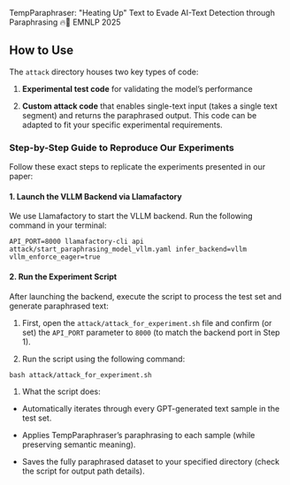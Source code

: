 TempParaphraser: "Heating Up" Text to Evade AI-Text Detection through Paraphrasing 🔥📝
EMNLP 2025

## How to Use

The `attack` directory houses two key types of code:



1. **Experimental test code** for validating the model’s performance

2. **Custom attack code** that enables single-text input (takes a single text segment) and returns the paraphrased output. This code can be adapted to fit your specific experimental requirements.

### Step-by-Step Guide to Reproduce Our Experiments

Follow these exact steps to replicate the experiments presented in our paper:

#### 1. Launch the VLLM Backend via Llamafactory

We use Llamafactory to start the VLLM backend. Run the following command in your terminal:



```
API_PORT=8000 llamafactory-cli api attack/start_paraphrasing_model_vllm.yaml infer_backend=vllm vllm_enforce_eager=true
```


#### 2. Run the Experiment Script

After launching the backend, execute the script to process the test set and generate paraphrased text:



1. First, open the `attack/attack_for_experiment.sh` file and confirm (or set) the `API_PORT` parameter to `8000` (to match the backend port in Step 1).

2. Run the script using the following command:



```
bash attack/attack_for_experiment.sh
```



1. What the script does:

* Automatically iterates through every GPT-generated text sample in the test set.

* Applies TempParaphraser’s paraphrasing to each sample (while preserving semantic meaning).

* Saves the fully paraphrased dataset to your specified directory (check the script for output path details).


